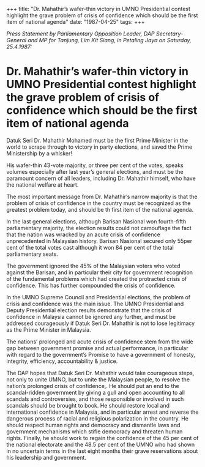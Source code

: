 +++ 
title: "Dr. Mahathir’s wafer-thin victory in UMNO Presidential contest highlight the grave problem of crisis of confidence which should be the first item of national agenda"
date: "1987-04-25"
tags:
+++

_Press Statement by Parliamentary Opposition Leader, DAP Secretary-General and MP for Tanjung, Lim Kit Siang, in Petaling Jaya on Saturday, 25.4.1987:_

# Dr. Mahathir’s wafer-thin victory in UMNO Presidential contest highlight the grave problem of crisis of confidence which should be the first item of national agenda

Datuk Seri Dr. Mahathir Mohamed must be the first Prime Minister in the world to scrape through to victory in party elections, and saved the Prime Ministership by a whisker!</u>

His wafer-thin 43-vote majority, or three per cent of the votes, speaks volumes especially after last year’s general elections, and must be the paramount concern of all leaders, including Dr. Mahathir himself, who have the national welfare at heart.

The most important message from Dr. Mahathir’s narrow majority is that the problem of crisis of confidence in the country must be recognized as the greatest problem today, and should be th first item of the national agenda.

In the last general elections, although Barisan Nasional won fourth-fifth parliamentary majority, the election results could not camouflage the fact that the nation was wracked by an acute crisis of confidence unprecedented in Malaysian history. Barisan Nasional secured only 55per cent of the total votes cast although it won 84 per cent of the total parliamentary seats.

The government ignored the 45% of the Malaysian voters who voted against the Barisan, and in particular their city for government recognition of the fundamental problems which had created the protracted crisis of confidence. This has further compounded the crisis of confidence.

In the UMNO Supreme Council and Presidential elections, the problem of crisis and confidence was the main issue. The UMNO Presidential and Deputy Presidential election results demonstrate that the crisis of confidence in Malaysia cannot be ignored any further, and must be addressed courageously if Datuk Seri Dr. Mahathir is not to lose legitimacy as the Prime Minister in Malaysia.

The nations’ prolonged and acute crisis of confidence stem from the wide gap between government promise and actual performance, in particular with regard to the government’s 
Promise to have a government of honesty, integrity, efficiency, accountability & justice.

The DAP hopes that Datuk Seri Dr. Mahathir would take courageous steps, not only to unite UMNO, but to unite the Malaysian people, to resolve the nation’s prolonged crisis of confidence,. He should put an end to the scandal-ridden government by giving a gull and open accounting to all scandals and controversies, and those responsible or involved in such scandals should be brought to book. He should restore local and international confidence in Malaysia, and in particular arrest and reverse the dangerous process of racial and religious polarization in the country. He should respect human rights and democracy and dismantle laws and government mechanisms which stifle democracy and threaten human rights. Finally, he should work to regain the confidence of the 45 per cent of the national electorate and the 48.5 per cent of the UMNO who had shown in no uncertain terms in the last eight months their grave reservations about his leadership and government.

 
